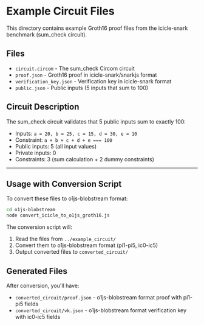 # Example Circuit Files

This directory contains example Groth16 proof files from the icicle-snark benchmark (sum_check circuit).

## Files

- `circuit.circom` - The sum_check Circom circuit
- `proof.json` - Groth16 proof in icicle-snark/snarkjs format
- `verification_key.json` - Verification key in icicle-snark format
- `public.json` - Public inputs (5 inputs that sum to 100)

## Circuit Description

The sum_check circuit validates that 5 public inputs sum to exactly 100:
- Inputs: `a = 20, b = 25, c = 15, d = 30, e = 10`
- Constraint: `a + b + c + d + e === 100`
- Public inputs: 5 (all input values)
- Private inputs: 0
- Constraints: 3 (sum calculation + 2 dummy constraints)

-----

## Usage with Conversion Script

To convert these files to o1js-blobstream format:

```bash
cd o1js-blobstream
node convert_icicle_to_o1js_groth16.js
```

The conversion script will:
1. Read the files from `../example_circuit/`
2. Convert them to o1js-blobstream format (pi1-pi5, ic0-ic5)
3. Output converted files to `converted_circuit/`

## Generated Files

After conversion, you'll have:
- `converted_circuit/proof.json` - o1js-blobstream format proof with pi1-pi5 fields
- `converted_circuit/vk.json` - o1js-blobstream format verification key with ic0-ic5 fields